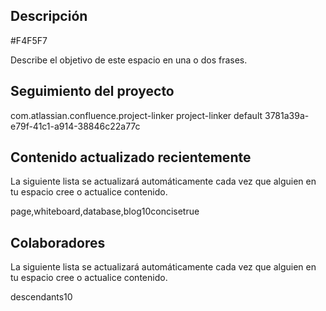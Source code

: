 Descripción
-----------

#F4F5F7

Describe el objetivo de este espacio en una o dos frases.

Seguimiento del proyecto
------------------------

com.atlassian.confluence.project-linker
project-linker
default
3781a39a-e79f-41c1-a914-38846c22a77c

Contenido actualizado recientemente
-----------------------------------

La siguiente lista se actualizará automáticamente cada vez que alguien en tu espacio cree o actualice contenido.

page,whiteboard,database,blog10concisetrue

Colaboradores
-------------

La siguiente lista se actualizará automáticamente cada vez que alguien en tu espacio cree o actualice contenido.

descendants10